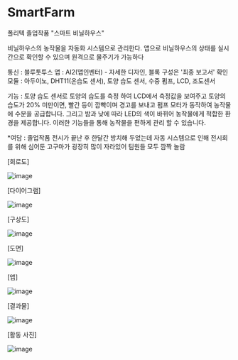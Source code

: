# SmartFarm
폴리텍 졸업작품 "스마트 비닐하우스"

 비닐하우스의 농작물을 자동화 시스템으로 관리한다. 앱으로 비닐하우스의 상태를 실시간으로 확인할 수 있으며 원격으로 물주기가 가능하다

 통신 : 블루툿투스
 앱 : AI2(앱인벤터) - 자세한 디자인, 블록 구성은 '최종 보고서' 확인
 모듈 : 아두이노, DHT11(온습도 센서), 토양 습도 센서, 수중 펌프, LCD, 조도센서

 기능 : 토양 습도 센서로 토양의 습도를 측정 하여 LCD에서 측정값을 보여주고 토양의 습도가 20% 미만이면, 빨간 등이 깜빡이며 경고를 보내고 펌프 모터가 동작하여 농작물에 수분을 공급합니다. 그리고 밤과 낮에 따라 LED의 색이 바뀌어 농작물에게 적합한 환경을 제공합니다. 이러한 기능들을 통해 농작물을 편하게 관리 할 수 있습니다. 

 *여담 : 졸업작품 전시가 끝난 후 한달간 방치해 두었는데 자동 시스템으로 인해 전시회를 위해 심어둔 고구마가 굉장히 많이 자라있어 팀원들 모두 깜짝 놀람

[회로도]

![image](https://github.com/boolcaminboogi/SmartFarm/assets/128253251/dc65b56b-57e8-4150-8cd2-970cd21cf754)

[다이어그램]

![image](https://github.com/boolcaminboogi/SmartFarm/assets/128253251/eb640a8c-5135-44bc-a11c-084f175d417d)

[구상도]

![image](https://github.com/boolcaminboogi/SmartFarm/assets/128253251/1cbde8ac-6196-437a-8005-b5579bb4f47b)

[도면]

![image](https://github.com/boolcaminboogi/SmartFarm/assets/128253251/76013e48-a131-41f3-ba77-98a7fceffcd3)

[앱]

![image](https://github.com/boolcaminboogi/SmartFarm/assets/128253251/6ddaa8a1-e342-413c-8c5f-ca1af071b3ea)

[결과물]

![image](https://github.com/boolcaminboogi/SmartFarm/assets/128253251/dc870f20-c7c7-40e8-9adf-d8089eb9445a)

[활동 사진]

![image](https://github.com/boolcaminboogi/SmartFarm/assets/128253251/9b80a142-c364-4041-a9a5-537049df6fc9)
